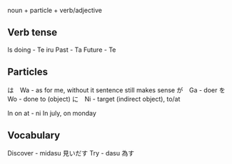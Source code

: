 
noun + particle + verb/adjective

## Verb tense
Is doing - Te iru
Past - Ta
Future - Te


## Particles
は　Wa - as for me, without it sentence still makes sense
が　Ga - doer
を　Wo - done to (object)
に　Ni - target (indirect object), to/at

In on at - ni
In july, on monday


## Vocabulary
Discover - midasu 見いだす
Try - dasu 為す